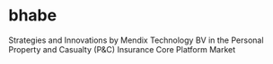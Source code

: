 # bhabe
Strategies and Innovations by Mendix Technology BV in the Personal Property and Casualty (P&amp;C) Insurance Core Platform Market
